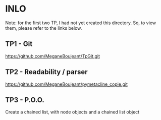 # INLO

Note: for the first two TP, I had not yet created this directory.
So, to view them, please refer to the links below.

## TP1 - Git
https://github.com/MeganeBoujeant/TpGit.git

## TP2 - Readability / parser
https://github.com/MeganeBoujeant/pymetacline_copie.git

## TP3 - P.O.O.
Create a chained list, with node objects and a chained list object
